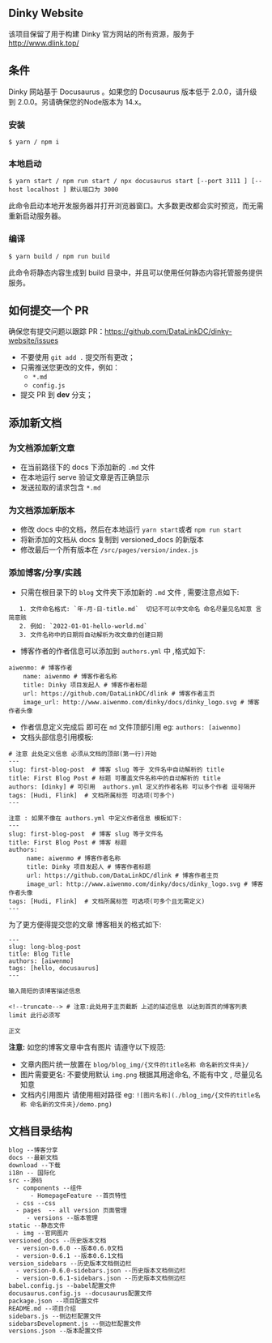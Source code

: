 ## Dinky  Website

该项目保留了用于构建 Dinky 官方网站的所有资源，服务于 http://www.dlink.top/

## 条件

Dinky 网站基于 Docusaurus 。如果您的 Docusaurus 版本低于 2.0.0，请升级到 2.0.0。另请确保您的Node版本为 14.x。

### 安装

```
$ yarn / npm i
```

### 本地启动

```
$ yarn start / npm run start / npx docusaurus start [--port 3111 ] [--host localhost ] 默认端口为 3000
```

此命令启动本地开发服务器并打开浏览器窗口。大多数更改都会实时预览，而无需重新启动服务器。

### 编译

```
$ yarn build / npm run build
```

此命令将静态内容生成到 build 目录中，并且可以使用任何静态内容托管服务提供服务。

## 如何提交一个  PR

确保您有提交问题以跟踪 PR：https://github.com/DataLinkDC/dinky-website/issues

- 不要使用 `git add .` 提交所有更改；
- 只需推送您更改的文件，例如：
  - `*.md`
  - `config.js`
- 提交 PR 到 **dev** 分支；

## 添加新文档

### 为文档添加新文章

- 在当前路径下的 docs 下添加新的 `.md` 文件
- 在本地运行 serve 验证文章是否正确显示
- 发送拉取的请求包含 `*.md`

### 为文档添加新版本

- 修改 docs 中的文档，然后在本地运行 `yarn start`或者 `npm run start`
- 将新添加的文档从 docs 复制到 versioned_docs 的新版本
- 修改最后一个所有版本在 `/src/pages/version/index.js`

### 添加博客/分享/实践

  - 只需在根目录下的 `blog` 文件夹下添加新的 `.md` 文件 , 需要注意点如下:

  ```text
     1. 文件命名格式: `年-月-日-title.md`  切记不可以中文命名 命名尽量见名知意 言简意赅
     2. 例如: `2022-01-01-hello-world.md`
     3. 文件名称中的日期将自动解析为改文章的创建日期
  ```
 - 博客作者的作者信息可以添加到 `authors.yml` 中 ,格式如下:

  ```text
  aiwenmo: # 博客作者
      name: aiwenmo # 博客作者名称
      title: Dinky 项目发起人 # 博客作者标题
      url: https://github.com/DataLinkDC/dlink # 博客作者主页
      image_url: http://www.aiwenmo.com/dinky/docs/dinky_logo.svg # 博客作者头像
  ```

  - 作者信息定义完成后 即可在 `md` 文件顶部引用 eg: `authors: [aiwenmo]` 
  - 文档头部信息引用模板:

  ```text
  # 注意 此处定义信息 必须从文档的顶部(第一行)开始
  --- 
  slug: first-blog-post  # 博客 slug 等于 文件名中自动解析的 title
  title: First Blog Post # 标题 可覆盖文件名称中的自动解析的 title
  authors: [dinky] # 可引用  authors.yml 定义的作者名称 可以多个作者 逗号隔开
  tags: [Hudi, Flink]  # 文档所属标签 可选项(可多个)
  ---  

  注意 : 如果不像在 authors.yml 中定义作者信息 模板如下:
  --- 
  slug: first-blog-post  # 博客 slug 等于文件名
  title: First Blog Post # 博客 标题 
  authors: 
       name: aiwenmo # 博客作者名称
       title: Dinky 项目发起人 # 博客作者标题
       url: https://github.com/DataLinkDC/dlink # 博客作者主页
       image_url: http://www.aiwenmo.com/dinky/docs/dinky_logo.svg # 博客作者头像
  tags: [Hudi, Flink]  # 文档所属标签 可选项(可多个且无需定义)
  --- 
  ```
  为了更方便得提交您的文章 博客相关的格式如下:
```text
---
slug: long-blog-post 
title: Blog Title
authors: [aiwenmo]
tags: [hello, docusaurus]
---

输入简短的该博客描述信息

<!--truncate--> # 注意:此处用于主页截断 上述的描述信息 以达到首页的博客列表limit 此行必须写

正文

```

**注意:** 如您的博客文章中含有图片 请遵守以下规范:
- 文章内图片统一放置在 `blog/blog_img/{文件的title名称 命名新的文件夹}/`
- 图片需要更名: 不要使用默认 `img.png` 根据其用途命名, 不能有中文 , 尽量见名知意
- 文档内引用图片 请使用相对路径 eg: `![图片名称](./blog_img/{文件的title名称 命名新的文件夹}/demo.png)`



## 文档目录结构

```html
blog --博客分享 
docs --最新文档
download --下载
i18n -- 国际化
src --源码
  - components --组件
      - HomepageFeature --首页特性
  - css --css
  - pages  -- all version 页面管理 
     - versions --版本管理   
static --静态文件
  - img --官网图片
versioned_docs --历史版本文档
  - version-0.6.0 --版本0.6.0文档
  - version-0.6.1 --版本0.6.1文档
version_sidebars --历史版本文档侧边栏
  - version-0.6.0-sidebars.json --历史版本文档侧边栏
  - version-0.6.1-sidebars.json --历史版本文档侧边栏
babel.config.js --babel配置文件
docusaurus.config.js --docusaurus配置文件
package.json --项目配置文件
README.md --项目介绍
sidebars.js --侧边栏配置文件
sidebarsDevelopment.js --侧边栏配置文件
versions.json --版本配置文件

```
